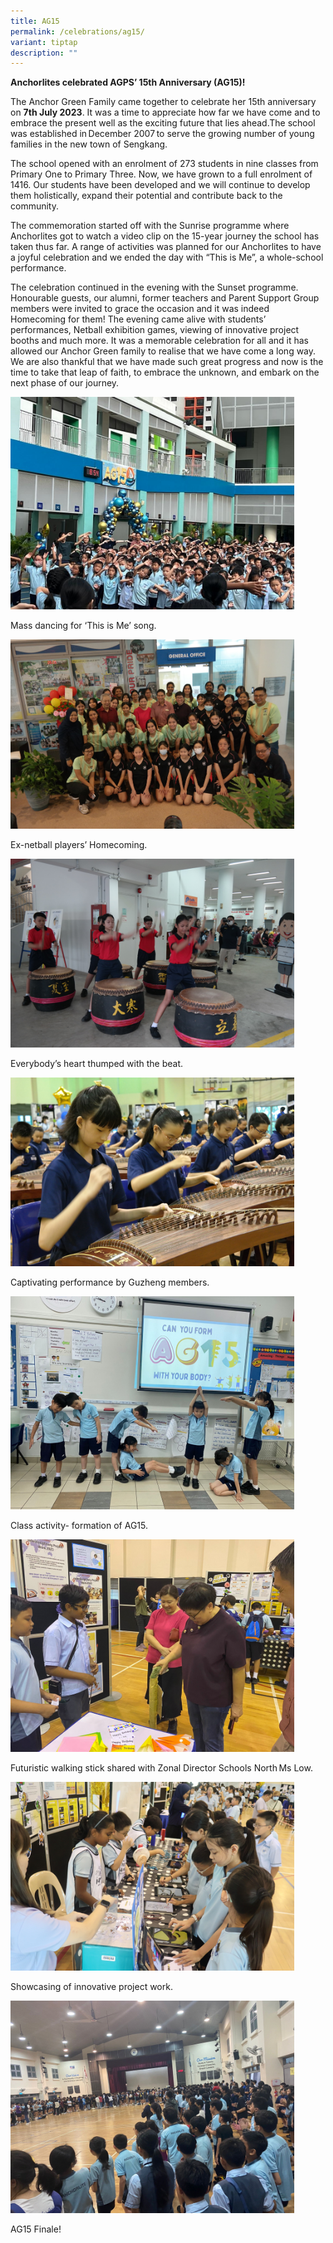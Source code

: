 ```yaml
---
title: AG15
permalink: /celebrations/ag15/
variant: tiptap
description: ""
---
```

<p><strong>Anchorlites celebrated AGPS’ 15th Anniversary (AG15)!</strong>
</p>
<p>The Anchor Green Family came together to celebrate her 15th anniversary
on <strong>7th July 2023</strong>. It was a time to appreciate how far we
have come and to embrace the present well as the exciting future that lies
ahead.The school was established in December 2007 to serve the growing
number of young families in the new town of Sengkang.</p>
<p>The school opened with an enrolment of 273 students in nine classes from
Primary One to Primary Three. Now, we have grown to a full enrolment of
1416. Our students have been developed and we will continue to develop
them holistically, expand their potential and contribute back to the community.</p>
<p>The commemoration started off with the Sunrise programme where Anchorlites
got to watch a video clip on the 15-year journey the school has taken thus
far. A range of activities was planned for our Anchorlites to have a joyful
celebration and we ended the day with “This is Me”, a whole-school performance.</p>
<p>The celebration continued in the evening with the Sunset programme. Honourable
guests, our alumni, former teachers and Parent Support Group members were
invited to grace the occasion and it was indeed Homecoming for them! The
evening came alive with students’ performances, Netball exhibition games,
viewing of innovative project booths and much more. It was a memorable
celebration for all and it has allowed our Anchor Green family to realise
that we have come a long way. We are also thankful that we have made such
great progress and now is the time to take that leap of faith, to embrace
the unknown, and embark on the next phase of our journey.</p>
<p></p>
<div class="isomer-image-wrapper">
<img style="width: 90%;" height="auto" width="100%" alt="Mass dancing for ‘This is Me’ song." src="/images/Celebrations/AG15/AG15_pict1.jpg">
</div>
<p>Mass dancing for ‘This is Me’ song.</p>
<div class="isomer-image-wrapper">
<img style="width: 90%;" height="auto" width="100%" alt="Ex-netball players’ Homecoming." src="/images/Celebrations/AG15/AG15_pict2.jpg">
</div>
<p>Ex-netball players’ Homecoming.</p>
<div class="isomer-image-wrapper">
<img style="width: 90%;" height="auto" width="100%" alt="Everybody’s heart thumped with the beat." src="/images/Celebrations/AG15/AG15_pict3.jpg">
</div>
<p>Everybody’s heart thumped with the beat.</p>
<p></p>
<div class="isomer-image-wrapper">
<img style="width: 90%;" height="auto" width="100%" alt="Captivating performance by Guzheng members." src="/images/Celebrations/AG15/AG15_pict4.jpg">
</div>
<p>Captivating performance by Guzheng members.</p>
<p></p>
<div class="isomer-image-wrapper">
<img style="width: 90%;" height="auto" width="100%" alt="Class activity- formation of AG15." src="/images/Celebrations/AG15/AG15_pict5.jpg">
</div>
<p>Class activity- formation of AG15.</p>
<p></p>
<div class="isomer-image-wrapper">
<img style="width: 90%;" height="auto" width="100%" alt="Futuristic walking stick shared with Zonal Director Schools North Ms Low." src="/images/Celebrations/AG15/AG15_pict6.jpg">
</div>
<p>Futuristic walking stick shared with Zonal Director Schools North Ms Low.</p>
<p></p>
<div class="isomer-image-wrapper">
<img style="width: 90%;" height="auto" width="100%" alt="Showcasing of innovative project work." src="/images/Celebrations/AG15/AG15_pict7.jpg">
</div>
<p>Showcasing of innovative project work.</p>
<p></p>
<div class="isomer-image-wrapper">
<img style="width: 90%;" height="auto" width="100%" alt="AG15 Finale!" src="/images/Celebrations/AG15/AG15_pict8.jpg">
</div>
<p>AG15 Finale!</p>